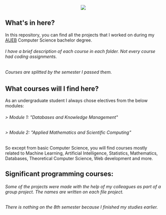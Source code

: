 <p align="center">
  <img src="https://www.aueb.gr/press/logos/1_AUEB-pantone-LR.jpg">
</p>

## What's in here?
In this repository, you can find all the projects that I worked on during my [AUEB](https://www.aueb.gr/) Computer Science bachelor degree.
###### I have a brief description of each course in each folder. Not every course had coding assignments.
###### Courses are splitted by the semester I passed them.


## What courses will I find here?
As an undergraduate student I always chose electives from the below modules:

###### > Module 1: _"Databases and Knowledge Management"_ 
###### > Module 2: _"Applied Mathematics and Scientific Computing"_

So except from basic Computer Science, you will find courses mostly related to Machine Learning, Artificial Intelligence, Statistics, Mathematics, Databases, Theoretical Computer Science, Web development and more.

## Significant programming courses:



###### Some of the projects were made with the help of my colleagues as part of a group project. The names are written on each file project.
###### There is nothing on the 8th semester because I finished my studies earlier.
